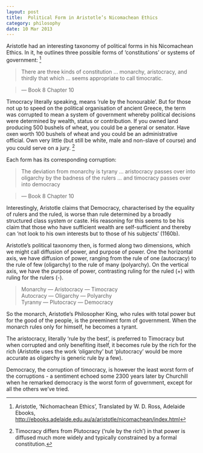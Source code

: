```yaml
---
layout: post
title:  Political Form in Aristotle’s Nicomachean Ethics
category: philosophy
date: 10 Mar 2013
---
```


Aristotle had an interesting taxonomy of political forms in his Nicomachean Ethics. In it, he outlines three possible forms of ‘constitutions’ or systems of government: [^ethics]

> There are three kinds of constitution … monarchy, aristocracy, and thirdly that which … seems appropriate to call timocratic.

> — Book 8 Chapter 10

Timocracy literally speaking, means ‘rule by the honourable’. But for those not up to speed on the political organisation of ancient Greece, the term was corrupted to mean a system of government whereby political decisions were determined by wealth, status or contribution. If you owned land producing 500 bushels of wheat, you could be a general or senator. Have oxen worth 100 bushels of wheat and you could be an administrative official. Own very little (but still be white, male and non-slave of course) and you could serve on a jury. [^timocracy]

Each form has its corresponding corruption:

> The deviation from monarchy is tyrany … aristocracy passes over into oligarchy by the badness of the rulers … and timocracy passes over into democracy

> — Book 8 Chapter 10

Interestingly, Aristotle claims that Democracy, characterised by the equality of rulers and the ruled, is worse than rule determined by a broadly structured class system or caste. His reasoning for this seems to be his claim that those who have sufficient wealth are self-sufficient and thereby can ‘not look to his own interests but to those of his subjects’ (1160b).

Aristotle’s political taxonomy then, is formed along two dimensions, which we might call diffusion of power, and purpose of power. One the horizontal axis, we have diffusion of power, ranging from the rule of one (autocracy) to the rule of few (oligarchy) to the rule of many (polyarchy). On the vertical axis, we have the purpose of power, contrasting ruling for the ruled (+) with ruling for the rulers (-).

>    Monarchy — Aristocracy — Timocracy  
>    Autocracy — Oligarchy — Polyarchy  
>    Tyranny — Plutocracy — Democracy  

So the monarch, Aristotle’s Philosopher King, who rules with total power but for the good of the people, is the preeminent form of government. When the monarch rules only for himself, he becomes a tyrant.

The aristocracy, literally ‘rule by the best’, is preferred to Timocracy but when corrupted and only benefiting itself, it becomes rule by the rich for the rich (Aristotle uses the work ‘oligarchy’ but ‘plutocracy’ would be more accurate as oligarchy is generic rule by a few).

Democracy, the corruption of timocracy, is however the least worst form of the corruptions - a sentiment echoed some 2300 years later by Churchill when he remarked democracy is the worst form of government, except for all the others we’ve tried.

[^ethics]: Aristotle, ‘Nichomachean Ethics’, Translated by W. D. Ross, Adelaide Ebooks, http://ebooks.adelaide.edu.au/a/aristotle/nicomachean/index.html

[^timocracy]: Timocracy differs from Plutocracy (‘rule by the rich’) in that power is diffused much more widely and typically constrained by a formal constitution.

